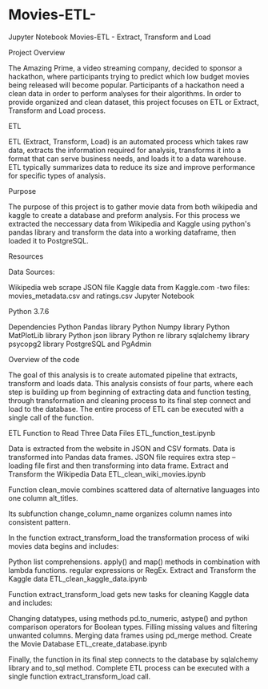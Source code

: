 # Movies-ETL-
Jupyter Notebook
Movies-ETL - Extract, Transform and Load

Project Overview

The Amazing Prime, a video streaming company, decided to sponsor a hackathon, where participants trying to predict which low budget movies being released will become popular. Participants of a hackathon need a clean data in order to perform analyses for their algorithms. In order to provide organized and clean dataset, this project focuses on ETL or Extract, Transform and Load process.

ETL

ETL (Extract, Transform, Load) is an automated process which takes raw data, extracts the information required for analysis, transforms it into a format that can serve business needs, and loads it to a data warehouse. ETL typically summarizes data to reduce its size and improve performance for specific types of analysis.

Purpose

The purpose of this project is to gather movie data from both wikipedia and kaggle to create a database and preform analysis. For this process we extracted the neccessary data from Wikipedia and Kaggle using python's pandas library and transform the data into a working dataframe, then loaded it to PostgreSQL.

Resources

Data Sources:

Wikipedia web scrape JSON file
Kaggle data from Kaggle.com -two files: movies_metadata.csv and ratings.csv
Jupyter Notebook

Python 3.7.6

Dependencies
Python Pandas library
Python Numpy library
Python MatPlotLib library
Python json library
Python re library
sqlalchemy library
psycopg2 library
PostgreSQL and PgAdmin

Overview of the code

The goal of this analysis is to create automated pipeline that extracts, transform and loads data. This analysis consists of four parts, where each step is building up from beginning of extracting data and function testing, through transformation and cleaning process to its final step connect and load to the database. The entire process of ETL can be executed with a single call of the function.

ETL Function to Read Three Data Files ETL_function_test.ipynb

Data is extracted from the website in JSON and CSV formats.
Data is transformed into Pandas data frames.
JSON file requires extra step – loading file first and then transforming into data frame.
Extract and Transform the Wikipedia Data ETL_clean_wiki_movies.ipynb

Function clean_movie combines scattered data of alternative languages into one column alt_titles.

Its subfunction change_column_name organizes column names into consistent pattern.

In the function extract_transform_load the transformation process of wiki movies data begins and includes:

Python list comprehensions.
apply() and map() methods in combination with lambda functions.
regular expressions or RegEx.
Extract and Transform the Kaggle data ETL_clean_kaggle_data.ipynb

Function extract_transform_load gets new tasks for cleaning Kaggle data and includes:

Changing datatypes, using methods pd.to_numeric, astype() and python comparison operators for Boolean types.
Filling missing values and filtering unwanted columns.
Merging data frames using pd_merge method.
Create the Movie Database ETL_create_database.ipynb

Finally, the function in its final step connects to the database by sqlalchemy library and to_sql method.
Complete ETL process can be executed with a single function extract_transform_load call.
